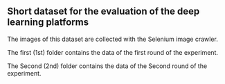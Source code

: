 ## Short dataset for the evaluation of the deep learning platforms

The images of this dataset are collected with the Selenium image crawler.

The first (1st) folder contains the data of the first round of the experiment.

The Second (2nd) folder contains the data of the Second round of the experiment.
